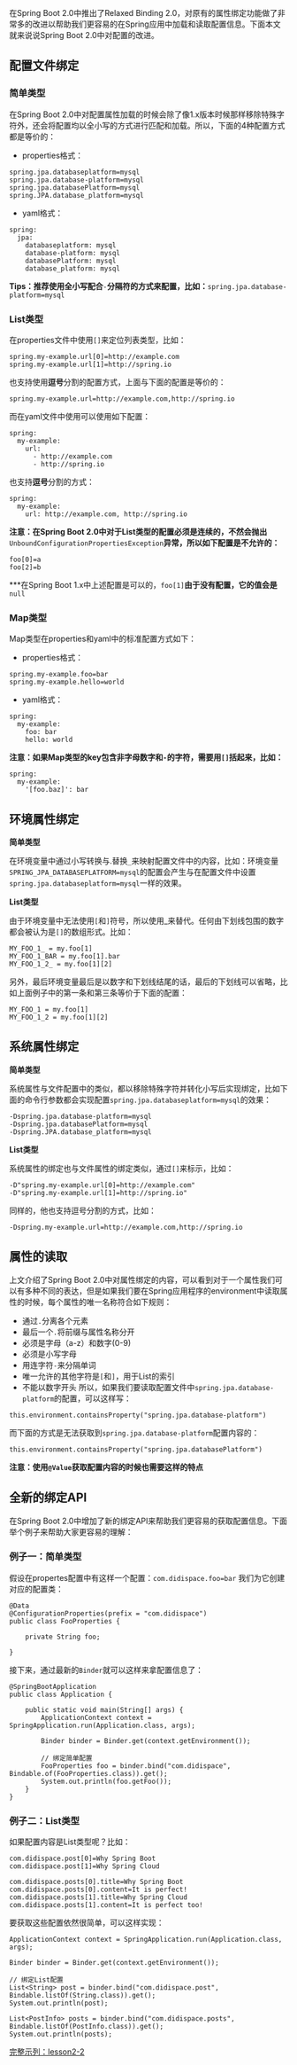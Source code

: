 在Spring Boot 2.0中推出了Relaxed Binding 2.0，对原有的属性绑定功能做了非常多的改进以帮助我们更容易的在Spring应用中加载和读取配置信息。下面本文就来说说Spring Boot 2.0中对配置的改进。
## 配置文件绑定
### 简单类型
在Spring Boot 2.0中对配置属性加载的时候会除了像1.x版本时候那样移除特殊字符外，还会将配置均以全小写的方式进行匹配和加载。所以，下面的4种配置方式都是等价的：

* properties格式：
```
spring.jpa.databaseplatform=mysql
spring.jpa.database-platform=mysql
spring.jpa.databasePlatform=mysql
spring.JPA.database_platform=mysql
```
* yaml格式：
```
spring:
  jpa:
    databaseplatform: mysql
    database-platform: mysql
    databasePlatform: mysql
    database_platform: mysql
```
**Tips：推荐使用全小写配合**``-``**分隔符的方式来配置，比如：**``spring.jpa.database-platform=mysql``
### List类型
在properties文件中使用``[]``来定位列表类型，比如：
```
spring.my-example.url[0]=http://example.com
spring.my-example.url[1]=http://spring.io
```
也支持使用**逗号**分割的配置方式，上面与下面的配置是等价的：
```
spring.my-example.url=http://example.com,http://spring.io
```
而在yaml文件中使用可以使用如下配置：
```
spring:
  my-example:
    url:
      - http://example.com
      - http://spring.io
```
也支持**逗号**分割的方式：
```
spring:
  my-example:
    url: http://example.com, http://spring.io
```
**注意：在Spring Boot 2.0中对于List类型的配置必须是连续的，不然会抛出**``UnboundConfigurationPropertiesException``**异常，所以如下配置是不允许的：**
```
foo[0]=a
foo[2]=b
```
***在Spring Boot 1.x中上述配置是可以的，``foo[1]``**由于没有配置，它的值会是**``null``
### Map类型
Map类型在properties和yaml中的标准配置方式如下：
* properties格式：
```
spring.my-example.foo=bar
spring.my-example.hello=world
```
* yaml格式：
```
spring:
  my-example:
    foo: bar
    hello: world
```
**注意：如果Map类型的key包含非字母数字和``-``的字符，需要用``[]``括起来，比如：**
```
spring:
  my-example:
    '[foo.baz]': bar
```
## 环境属性绑定
__简单类型__  

在环境变量中通过小写转换与.替换``_``来映射配置文件中的内容，比如：环境变量``SPRING_JPA_DATABASEPLATFORM=mysql``的配置会产生与在配置文件中设置``spring.jpa.databaseplatform=mysql``一样的效果。

__List类型__  

由于环境变量中无法使用``[``和``]``符号，所以使用_来替代。任何由下划线包围的数字都会被认为是``[]``的数组形式。比如：
```
MY_FOO_1_ = my.foo[1]
MY_FOO_1_BAR = my.foo[1].bar
MY_FOO_1_2_ = my.foo[1][2]
```
另外，最后环境变量最后是以数字和下划线结尾的话，最后的下划线可以省略，比如上面例子中的第一条和第三条等价于下面的配置：
```
MY_FOO_1 = my.foo[1]
MY_FOO_1_2 = my.foo[1][2]
```
## 系统属性绑定  

__简单类型__

系统属性与文件配置中的类似，都以移除特殊字符并转化小写后实现绑定，比如下面的命令行参数都会实现配置``spring.jpa.databaseplatform=mysql``的效果：
```
-Dspring.jpa.database-platform=mysql
-Dspring.jpa.databasePlatform=mysql
-Dspring.JPA.database_platform=mysql
```
__List类型__

系统属性的绑定也与文件属性的绑定类似，通过``[]``来标示，比如：

```
-D"spring.my-example.url[0]=http://example.com"
-D"spring.my-example.url[1]=http://spring.io"
```

同样的，他也支持逗号分割的方式，比如：

```
-Dspring.my-example.url=http://example.com,http://spring.io
```
## 属性的读取
上文介绍了Spring Boot 2.0中对属性绑定的内容，可以看到对于一个属性我们可以有多种不同的表达，但是如果我们要在Spring应用程序的environment中读取属性的时候，每个属性的唯一名称符合如下规则：
* 通过``.``分离各个元素
* 最后一个``.``将前缀与属性名称分开
* 必须是字母（a-z）和数字(0-9)
* 必须是小写字母
* 用连字符``-``来分隔单词
* 唯一允许的其他字符是``[``和``]``，用于List的索引
* 不能以数字开头
所以，如果我们要读取配置文件中``spring.jpa.database-platform``的配置，可以这样写：
```
this.environment.containsProperty("spring.jpa.database-platform")
```
而下面的方式是无法获取到``spring.jpa.database-platform``配置内容的：
```
this.environment.containsProperty("spring.jpa.databasePlatform")
```
**注意：使用``@Value``获取配置内容的时候也需要这样的特点**
## 全新的绑定API
在Spring Boot 2.0中增加了新的绑定API来帮助我们更容易的获取配置信息。下面举个例子来帮助大家更容易的理解：
### 例子一：简单类型
假设在propertes配置中有这样一个配置：``com.didispace.foo=bar``
我们为它创建对应的配置类：
```
@Data
@ConfigurationProperties(prefix = "com.didispace")
public class FooProperties {

    private String foo;

}
```
接下来，通过最新的``Binder``就可以这样来拿配置信息了：
```
@SpringBootApplication
public class Application {

    public static void main(String[] args) {
        ApplicationContext context = SpringApplication.run(Application.class, args);

        Binder binder = Binder.get(context.getEnvironment());

        // 绑定简单配置
        FooProperties foo = binder.bind("com.didispace", Bindable.of(FooProperties.class)).get();
        System.out.println(foo.getFoo());
    }
}
```
### 例子二：List类型
如果配置内容是List类型呢？比如：
```
com.didispace.post[0]=Why Spring Boot
com.didispace.post[1]=Why Spring Cloud

com.didispace.posts[0].title=Why Spring Boot
com.didispace.posts[0].content=It is perfect!
com.didispace.posts[1].title=Why Spring Cloud
com.didispace.posts[1].content=It is perfect too!
```
要获取这些配置依然很简单，可以这样实现：
```
ApplicationContext context = SpringApplication.run(Application.class, args);

Binder binder = Binder.get(context.getEnvironment());

// 绑定List配置
List<String> post = binder.bind("com.didispace.post", Bindable.listOf(String.class)).get();
System.out.println(post);

List<PostInfo> posts = binder.bind("com.didispace.posts", Bindable.listOf(PostInfo.class)).get();
System.out.println(posts);
```

[完整示列：lesson2-2](https://github.com/codeyoyo/spring-boot-learn/tree/master/springboot/lesson2-2)